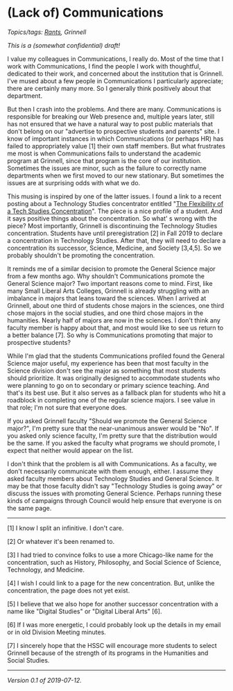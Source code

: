 (Lack of) Communications
========================

*Topics/tags: [Rants](index-rants), Grinnell*

*This is a (somewhat confidential) draft!*

I value my colleagues in Communications, I really do.  Most of the time that
I work with Communications, I find the people I work with thoughtful,
dedicated to their work, and concerned about the institution that is
Grinnell.  I've mused about a few people in Communications I particularly
appreciate; there are certainly many more.  So I generally think positively
about that department.

But then I crash into the problems.  And there are many.  Communications
is responsible for breaking our Web presence and, multiple years later,
still has not ensured that we have a natural way to post public materials
that don't belong on our "advertise to prospective students and parents"
site.  I know of important instances in which Communications (or perhaps
HR) has failed to appropriately value [1] their own staff members.
But what frustrates me most is when Communications fails to understand
the academic program at Grinnell, since that program is the core of
our institution.  Sometimes the issues are minor, such as the failure
to correctly name departments when we first moved to our new stationary.
But sometimes the issues are at surprising odds with what we do.

This musing is inspired by one of the latter issues.
I found a link to a recent posting about a Technology
Studies concentrator entitled "[The Flexibility of a Tech Studies
Concentration](https://www.grinnell.edu/news/flexibility-tech-studies-concentration)".
The piece is a nice profile of a student.  And it says positive
things about the concentration.  So what' s wrong with the piece?
Most importantly, Grinnell is discontinuing the Technology Studies
concentration.  Students have until preregistration [2] in Fall 2019 to
declare a concentration in Technology Studies.  After that, they will
need to declare a concentration its successor, Science, Medicine, and
Society [3,4,5].  So we probably shouldn't be promoting the concentration.

It reminds me of a similar decision to promote the General Science
major from a few months ago.  Why shouldn't Communications promote
the General Science major?  Two important reasons come to mind.  First,
like many Small Liberal Arts Colleges, Grinnell is already struggling 
with an imbalance in majors that leans toward the sciences.  When I
arrived at Grinnell, about one third of students chose majors in
the sciences, one third chose majors in the social studies, and one
third chose majors in the humanities.  Nearly half of majors are now
in the sciences.  I don't think any faculty member is happy about that,
and most would like to see us return to a better balance [7].  So why
is Communications promoting that major to prospective students?

While I'm glad that the students Communications profiled found the General 
Science major useful, my experience has been that most faculty in the
Science division don't see the major as something that most students should
prioritize.  It was originally designed to accommodate students who were 
planning to go on to secondary or primary science teaching.  And that's
its best use.  But it also serves as a fallback plan for students who hit
a roadblock in completing one of the regular science majors.  I see value
in that role; I'm not sure that everyone does.

If you asked Grinnell faculty "Should we promote the General Science
major?", I'm pretty sure that the near-unanimous answer would be "No".
If you asked only science faculty, I'm pretty sure that the distribution
would be the same. If you asked the faculty what programs we should
promote, I expect that neither would appear on the list.

I don't think that the problem is all with Communications.  As a faculty,
we don't necessarily communicate with them enough, either.  I assume they
asked faculty members about Technology Studies and General Science. It
may be that those faculty didn't say "Technology Studies is going away" or
discuss the issues with promoting General Science.  Perhaps running these
kinds of campaigns through Council would help ensure that everyone is on
the same page.

---

[1] I know I split an infinitive.  I don't care.

[2] Or whatever it's been renamed to.

[3] I had tried to convince folks to use a more Chicago-like name
for the concentration, such as History, Philosophy, and Social Science
of Science, Technology, and Medicine.

[4] I wish I could link to a page for the new concentration.  But, unlike the
concentration, the page does not yet exist.

[5] I believe that we also hope for another successor concentration with a
name like "Digital Studies" or "Digital Liberal Arts" [6].

[6] If I was more energetic, I could probably look up the details in
my email or in old Division Meeting minutes.

[7] I sincerely hope that the HSSC will encourage more students to select
Grinnell because of the strength of its programs in the Humanities and
Social Studies.

---

*Version 0.1 of 2019-07-12.*

